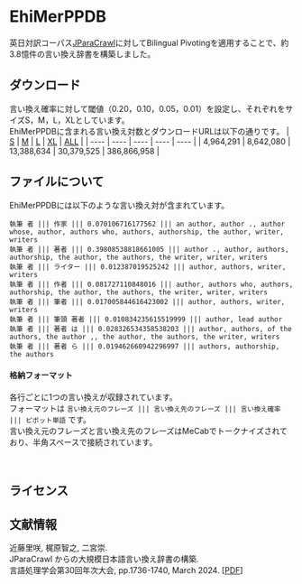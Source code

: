 # EhiMerPPDB
英日対訳コーパス[JParaCrawl](https://www.kecl.ntt.co.jp/icl/lirg/jparacrawl/)に対してBilingual Pivotingを適用することで、約3.8憶件の言い換え辞書を構築しました。

## ダウンロード
言い換え確率に対して閾値（0.20，0.10，0.05，0.01）を設定し、それぞれをサイズS，M，L，XLとしています。  
EhiMerPPDBに含まれる言い換え対数とダウンロードURLは以下の通りです。
  |  [S](https://drive.google.com/file/d/1fCRKblzIlxiZWa4bnmf7y1yY_ABRjGpZ/view?usp=sharing)  |  [M](https://drive.google.com/file/d/1pmThQl4xa3sA9kwWhTamWwJoPrQNL-vv/view?usp=sharing)  |  [L](https://drive.google.com/file/d/1g0Lt-2qZUF3bXHNWTgOFPyAiRQk_z3N6/view?usp=sharing)  |  [XL](https://drive.google.com/file/d/11ApNP9xNlLVnSPmT7WD3Q3yRaW2uvloN/view?usp=sharing)  |  [ALL](https://drive.google.com/file/d/1Lg9mTtH9ZC9sn9P4CF1pJ0zaMrlJfsbm/view?usp=sharing)  |
  | ---- | ---- | ---- | ---- | ---- |
  |  4,964,291  |  8,642,080  |  13,388,634  |  30,379,525  |  386,866,958  |

## ファイルについて
EhiMerPPDBには以下のような言い換え対が含まれています。

```
執筆 者 ||| 作家 ||| 0.070106716177562 ||| an author, author ., author whose, author, authors who, authors, authorship, the author, writer, writers
執筆 者 ||| 著者 ||| 0.39808538818661005 ||| author ., author, authors, authorship, the author, the authors, the writer, writer, writers
執筆 者 ||| ライター ||| 0.012387019525242 ||| author, authors, writer, writers
執筆 者 ||| 作者 ||| 0.081727110848016 ||| author, authors who, authors, authorship, the author, the authors, the writer, writer, writers
執筆 者 ||| 筆者 ||| 0.017005844616423002 ||| author, authors, writer, writers
執筆 者 ||| 筆頭 著者 ||| 0.010834235615519999 ||| author, lead author
執筆 者 ||| 著者 は ||| 0.028326534358538203 ||| author, authors, of the authors, the author ,, the author, the authors, the writer, writers
執筆 者 ||| 著者 ら ||| 0.019462660942296997 ||| authors, authorship, the authors
```
#### 格納フォーマット
各行ごとに1つの言い換えが収録されています。  
フォーマットは ` 言い換え元のフレーズ ||| 言い換え先のフレーズ ||| 言い換え確率 ||| ピボット単語 ` です。  
言い換え元のフレーズと言い換え先のフレーズはMeCabでトークナイズされており、半角スペースで接続されています。


<br>
  
## ライセンス


## 文献情報
近藤里咲, 梶原智之, 二宮崇. <br>
JParaCrawl からの大規模日本語言い換え辞書の構築. <br>
言語処理学会第30回年次大会, pp.1736-1740, March 2024. \[[PDF](https://www.anlp.jp/proceedings/annual_meeting/2024/pdf_dir/P6-20.pdf)\]
